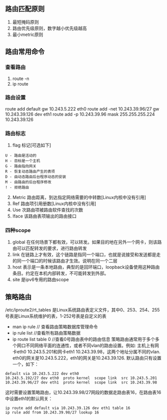 ## 路由匹配原则
 1. 最短掩码原则
 2. 路由优先级原则，数字越小优先级越高
 3. 最小metric原则

## 路由常用命令
### 查看路由
 1. route -n 
 2. ip route 
### 路由设置 
route add default gw 10.243.5.222 eth0
route add -net 10.243.39.96/27 gw 10.243.39.126 dev eth1
route add -p 10.243.39.96 mask 255.255.255.224  10.243.39.126
### 路由标志
 1. flag 标记[可选如下]
 ``` 
U - 路由是活动的
H - 目标是一个主机
G - 路由指向网关
R - 恢复动态路由产生的表项
D - 由动态路由后台程序动态的安装
M - 由路由的后台程序修改
! - 拒绝路由
 ```
 2. Metric 路由距离，到达指定网络需要的中转数[Linux内核中没有引用]
 3. Ref 路由项引用册数[Linux内核中没有引用]
 4. Use 次路由项被路由软件查找的次数
 5. Iface 该路由表项输出的路由接口

### 四种scope
 1. global 在任何场景下都有效，可以转发。如果目的地在另外一个网卡，则该路由可以匹配转发的要求，进行路由转发
 2. link   在链路上才有效，这个链路是指同一个端口，也就是说接受和发送都是走的同一个端口的时候该路由才生效。说明在同一个二层
 3. host   表示是一条本地路由，典型的是回环端口，loopback设备使用这种路由条目。约定在本机内部转发，不可能转发到外部。
 4. site   是ipv6专用的路由scope

## 策略路由
/etc/iproute2/rt_tables 是Linux系统路由表定义文件，其中0、253、254、255号表是Linux系统维护的表，1-252号表是自定义的表
 - man ip rule // 查看路由策略数据库管理命令
 - ip rule list //查看所有路由策略数据
 - ip route list table 0 //查看0号路由表中的路由信息
策略路由通常用于多个多个网口不同网络平面的连通性，或者不同vlan的路由设置。例如: 主机上有网卡eth0 10.243.5.201和网卡eth1 10.243.39.98，这两个地址分属不同的vlan. eth0的网关是10.243.5.222，eth1的网关是10.243.39.126. 默认路由只有设置一个，如下：
```
default via 10.243.5.222 dev eth0 
10.243.5.192/27 dev eth0  proto kernel  scope link  src 10.243.5.201 
10.243.39.96/27 dev eth1  proto kernel  scope link  src 10.243.39.98
```
这时需要设置策略路由，让10.243.39.98/27网段的数据走路由表16，在路由表16中设置eth1的默认网关：
```
ip route add default via 10.243.39.126 dev eth1 table 16
ip rule add from 10.243.39.98/27 lookup 16
